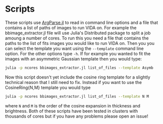 # Scripts

These scripts use [ArgParse.jl](https://github.com/carlobaldassi/ArgParse.jl) to read in command line options and a file that contains a list of paths of images to run VIDA on. For example the bbimage_extractor.jl file will use Julia's Distributed package to split a job amoung a number of cores. To run this you need a file that contains the paths to the list of fits images you would like to run VIDA on. Then you you can select the template you want using the `--template` command line option. For the other options type `-h`. If for example you wanted to fit the images with an asymmetric Gaussian template then you would type:

```bash
julia -p ncores bbimages_extractor.jl list_of_files --template Asymb
```

Now this script doesn't yet include the cosine ring template for a slightly technical reason that I still need to fix. Instead if you want to use the CosineRing{N,M} template you would type

```bash
julia -p ncores bbimages_extractor.jl list_of_files --template N M
```

where `N` and `M` is the order of the cosine expansion in thickness and brightness. Both of these scripts have been tested in clusters with thousands of cores but if you have any problems please open an issue!